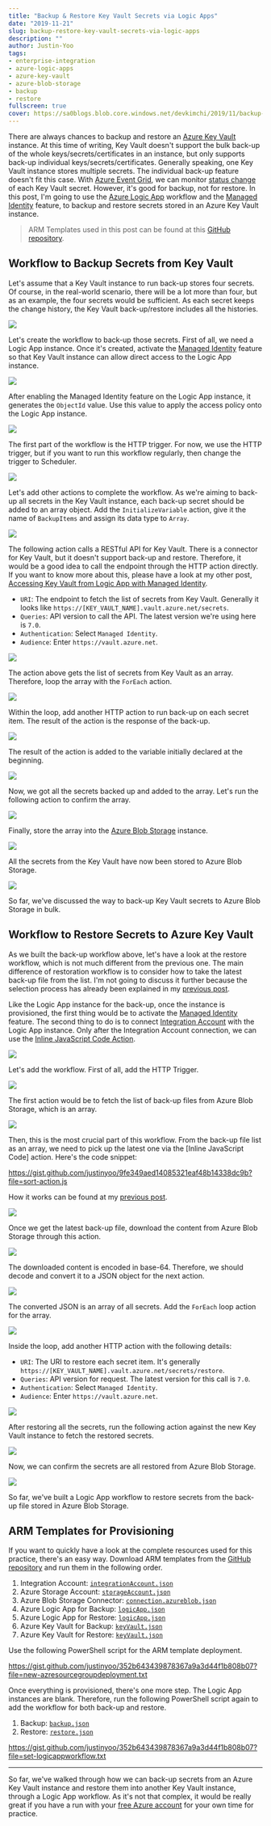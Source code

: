 ```yaml
---
title: "Backup & Restore Key Vault Secrets via Logic Apps"
date: "2019-11-21"
slug: backup-restore-key-vault-secrets-via-logic-apps
description: ""
author: Justin-Yoo
tags:
- enterprise-integration
- azure-logic-apps
- azure-key-vault
- azure-blob-storage
- backup
- restore
fullscreen: true
cover: https://sa0blogs.blob.core.windows.net/devkimchi/2019/11/backup-restore-key-vault-secrets-via-logic-apps-00.png
---
```


There are always chances to backup and restore an [Azure Key Vault](https://docs.microsoft.com/azure/key-vault/key-vault-overview?WT.mc_id=devkimchicom-blog-juyoo) instance. At this time of writing, Key Vault doesn't support the bulk back-up of the whole keys/secrets/certificates in an instance, but only supports back-up individual keys/secrets/certificates. Generally speaking, one Key Vault instance stores multiple secrets. The individual back-up feature doesn't fit this case. With [Azure Event Grid](https://docs.microsoft.com/azure/event-grid/overview?WT.mc_id=devkimchicom-blog-juyoo), we can monitor [status change](https://docs.microsoft.com/azure/key-vault/event-grid-overview?WT.mc_id=devkimchicom-blog-juyoo) of each Key Vault secret. However, it's good for backup, not for restore. In this post, I'm going to use the [Azure Logic App](https://docs.microsoft.com/azure/logic-apps/logic-apps-overview?WT.mc_id=devkimchicom-blog-juyoo) workflow and the [Managed Identity](https://docs.microsoft.com/azure/logic-apps/create-managed-service-identity?WT.mc_id=devkimchicom-blog-juyoo) feature, to backup and restore secrets stored in an Azure Key Vault instance.

> ARM Templates used in this post can be found at this [GitHub repository](https://github.com/devkimchi/Key-Vault-Backup-Restore-Sample).

## Workflow to Backup Secrets from Key Vault

Let's assume that a Key Vault instance to run back-up stores four secrets. Of course, in the real-world scenario, there will be a lot more than four, but as an example, the four secrets would be sufficient. As each secret keeps the change history, the Key Vault back-up/restore includes all the histories.

![](https://sa0blogs.blob.core.windows.net/devkimchi/2019/11/backup-restore-key-vault-secrets-via-logic-apps-01.png)

Let's create the workflow to back-up those secrets. First of all, we need a Logic App instance. Once it's created, activate the [Managed Identity](https://docs.microsoft.com/azure/logic-apps/create-managed-service-identity?WT.mc_id=devkimchicom-blog-juyoo) feature so that Key Vault instance can allow direct access to the Logic App instance.

![](https://sa0blogs.blob.core.windows.net/devkimchi/2019/11/backup-restore-key-vault-secrets-via-logic-apps-02.png)

After enabling the Managed Identity feature on the Logic App instance, it generates the `ObjectId` value. Use this value to apply the access policy onto the Logic App instance.

![](https://sa0blogs.blob.core.windows.net/devkimchi/2019/11/backup-restore-key-vault-secrets-via-logic-apps-03.png)

The first part of the workflow is the HTTP trigger. For now, we use the HTTP trigger, but if you want to run this workflow regularly, then change the trigger to Scheduler.

![](https://sa0blogs.blob.core.windows.net/devkimchi/2019/11/backup-restore-key-vault-secrets-via-logic-apps-04.png)

Let's add other actions to complete the workflow. As we're aiming to back-up all secrets in the Key Vault instance, each back-up secret should be added to an array object. Add the `InitializeVariable` action, give it the name of `BackupItems` and assign its data type to `Array`.

![](https://sa0blogs.blob.core.windows.net/devkimchi/2019/11/backup-restore-key-vault-secrets-via-logic-apps-05.png)

The following action calls a RESTful API for Key Vault. There is a connector for Key Vault, but it doesn't support back-up and restore. Therefore, it would be a good idea to call the endpoint through the HTTP action directly. If you want to know more about this, please have a look at my other post, [Accessing Key Vault from Logic App with Managed Identity](https://devkimchi.com/2018/10/24/accessing-key-vault-from-logic-apps-with-managed-identity/).

- `URI`: The endpoint to fetch the list of secrets from Key Vault. Generally it looks like `https://[KEY_VAULT_NAME].vault.azure.net/secrets`.
- `Queries`: API version to call the API. The latest version we're using here is `7.0`.
- `Authentication`: Select `Managed Identity`.
- `Audience`: Enter `https://vault.azure.net`.

![](https://sa0blogs.blob.core.windows.net/devkimchi/2019/11/backup-restore-key-vault-secrets-via-logic-apps-06.png)

The action above gets the list of secrets from Key Vault as an array. Therefore, loop the array with the `ForEach` action.

![](https://sa0blogs.blob.core.windows.net/devkimchi/2019/11/backup-restore-key-vault-secrets-via-logic-apps-07.png)

Within the loop, add another HTTP action to run back-up on each secret item. The result of the action is the response of the back-up.

![](https://sa0blogs.blob.core.windows.net/devkimchi/2019/11/backup-restore-key-vault-secrets-via-logic-apps-08.png)

The result of the action is added to the variable initially declared at the beginning.

![](https://sa0blogs.blob.core.windows.net/devkimchi/2019/11/backup-restore-key-vault-secrets-via-logic-apps-09.png)

Now, we got all the secrets backed up and added to the array. Let's run the following action to confirm the array.

![](https://sa0blogs.blob.core.windows.net/devkimchi/2019/11/backup-restore-key-vault-secrets-via-logic-apps-10.png)

Finally, store the array into the [Azure Blob Storage](https://docs.microsoft.com/azure/storage/blobs/storage-blobs-introduction?WT.mc_id=devkimchicom-blog-juyoo) instance.

![](https://sa0blogs.blob.core.windows.net/devkimchi/2019/11/backup-restore-key-vault-secrets-via-logic-apps-11.png)

All the secrets from the Key Vault have now been stored to Azure Blob Storage.

![](https://sa0blogs.blob.core.windows.net/devkimchi/2019/11/backup-restore-key-vault-secrets-via-logic-apps-12.png)

So far, we've discussed the way to back-up Key Vault secrets to Azure Blob Storage in bulk.

## Workflow to Restore Secrets to Azure Key Vault

As we built the back-up workflow above, let's have a look at the restore workflow, which is not much different from the previous one. The main difference of restoration workflow is to consider how to take the latest back-up file from the list. I'm not going to discuss it further because the selection process has already been explained in my [previous post](https://devkimchi.com/2019/11/14/getting-the-latest-array-item-with-inline-script-in-logic-app/).

Like the Logic App instance for the back-up, once the instance is provisioned, the first thing would be to activate the [Managed Identity](https://docs.microsoft.com/azure/logic-apps/create-managed-service-identity?WT.mc_id=devkimchicom-blog-juyoo) feature. The second thing to do is to connect [Integration Account](https://docs.microsoft.com/azure/logic-apps/logic-apps-enterprise-integration-create-integration-account?WT.mc_id=devkimchicom-blog-juyoo) with the Logic App instance. Only after the Integration Account connection, we can use the [Inline JavaScript Code Action](https://docs.microsoft.com/azure/logic-apps/logic-apps-add-run-inline-code?WT.mc_id=devkimchicom-blog-juyoo).

![](https://sa0blogs.blob.core.windows.net/devkimchi/2019/11/backup-restore-key-vault-secrets-via-logic-apps-13.png)

Let's add the workflow. First of all, add the HTTP Trigger.

![](https://sa0blogs.blob.core.windows.net/devkimchi/2019/11/backup-restore-key-vault-secrets-via-logic-apps-14.png)

The first action would be to fetch the list of back-up files from Azure Blob Storage, which is an array.

![](https://sa0blogs.blob.core.windows.net/devkimchi/2019/11/backup-restore-key-vault-secrets-via-logic-apps-16.png)

Then, this is the most crucial part of this workflow. From the back-up file list as an array, we need to pick up the latest one via the \[Inline JavaScript Code\] action. Here's the code snippet:

https://gist.github.com/justinyoo/9fe349aed14085321eaf48b14338dc9b?file=sort-action.js

How it works can be found at my [previous post](https://devkimchi.com/2019/11/14/getting-the-latest-array-item-with-inline-script-in-logic-app/).

![](https://sa0blogs.blob.core.windows.net/devkimchi/2019/11/backup-restore-key-vault-secrets-via-logic-apps-17.png)

Once we get the latest back-up file, download the content from Azure Blob Storage through this action.

![](https://sa0blogs.blob.core.windows.net/devkimchi/2019/11/backup-restore-key-vault-secrets-via-logic-apps-18.png)

The downloaded content is encoded in base-64. Therefore, we should decode and convert it to a JSON object for the next action.

![](https://sa0blogs.blob.core.windows.net/devkimchi/2019/11/backup-restore-key-vault-secrets-via-logic-apps-19.png)

The converted JSON is an array of all secrets. Add the `ForEach` loop action for the array.

![](https://sa0blogs.blob.core.windows.net/devkimchi/2019/11/backup-restore-key-vault-secrets-via-logic-apps-20.png)

Inside the loop, add another HTTP action with the following details:

- `URI`: The URI to restore each secret item. It's generally `https://[KEY_VAULT_NAME].vault.azure.net/secrets/restore`.
- `Queries`: API version for request. The latest version for this call is `7.0`.
- `Authentication`: Select `Managed Identity`.
- `Audience`: Enter `https://vault.azure.net`.

![](https://sa0blogs.blob.core.windows.net/devkimchi/2019/11/backup-restore-key-vault-secrets-via-logic-apps-21.png)

After restoring all the secrets, run the following action against the new Key Vault instance to fetch the restored secrets.

![](https://sa0blogs.blob.core.windows.net/devkimchi/2019/11/backup-restore-key-vault-secrets-via-logic-apps-22.png)

Now, we can confirm the secrets are all restored from Azure Blob Storage.

![](https://sa0blogs.blob.core.windows.net/devkimchi/2019/11/backup-restore-key-vault-secrets-via-logic-apps-23.png)

So far, we've built a Logic App workflow to restore secrets from the back-up file stored in Azure Blob Storage.

## ARM Templates for Provisioning

If you want to quickly have a look at the complete resources used for this practice, there's an easy way. Download ARM templates from the [GitHub repository](https://github.com/devkimchi/Key-Vault-Backup-Restore-Sample) and run them in the following order.

1. Integration Account: [`integrationAccount.json`](https://github.com/devkimchi/Key-Vault-Backup-Restore-Sample/blob/master/src/Resources/integrationAccount.json)
2. Azure Storage Account: [`storageAccount.json`](https://github.com/devkimchi/Key-Vault-Backup-Restore-Sample/blob/master/src/Resources/storageAccount.json)
3. Azure Blob Storage Connector: [`connection.azureblob.json`](https://github.com/devkimchi/Key-Vault-Backup-Restore-Sample/blob/master/src/Resources/connection.azureblob.json)
4. Azure Logic App for Backup: [`logicApp.json`](https://github.com/devkimchi/Key-Vault-Backup-Restore-Sample/blob/master/src/Resources/logicApp.json)
5. Azure Logic App for Restore: [`logicApp.json`](https://github.com/devkimchi/Key-Vault-Backup-Restore-Sample/blob/master/src/Resources/logicApp.json)
6. Azure Key Vault for Backup: [`keyVault.json`](https://github.com/devkimchi/Key-Vault-Backup-Restore-Sample/blob/master/src/Resources/keyVault.json)
7. Azure Key Vault for Restore: [`keyVault.json`](https://github.com/devkimchi/Key-Vault-Backup-Restore-Sample/blob/master/src/Resources/keyVault.json)

Use the following PowerShell script for the ARM template deployment.

https://gist.github.com/justinyoo/352b643439878367a9a3d44f1b808b07?file=new-azresourcegroupdeployment.txt

Once everything is provisioned, there's one more step. The Logic App instances are blank. Therefore, run the following PowerShell script again to add the workflow for both back-up and restore.

1. Backup: [`backup.json`](https://github.com/devkimchi/Key-Vault-Backup-Restore-Sample/blob/master/src/LogicApps/backup.json)
2. Restore: [`restore.json`](https://github.com/devkimchi/Key-Vault-Backup-Restore-Sample/blob/master/src/LogicApps/restore.json)

https://gist.github.com/justinyoo/352b643439878367a9a3d44f1b808b07?file=set-logicappworkflow.txt

* * *

So far, we've walked through how we can back-up secrets from an Azure Key Vault instance and restore them into another Key Vault instance, through a Logic App workflow. As it's not that complex, it would be really great if you have a run with your [free Azure account](https://azure.microsoft.com/free/?WT.mc_id=devkimchicom-github-juyoo) for your own time for practice.
